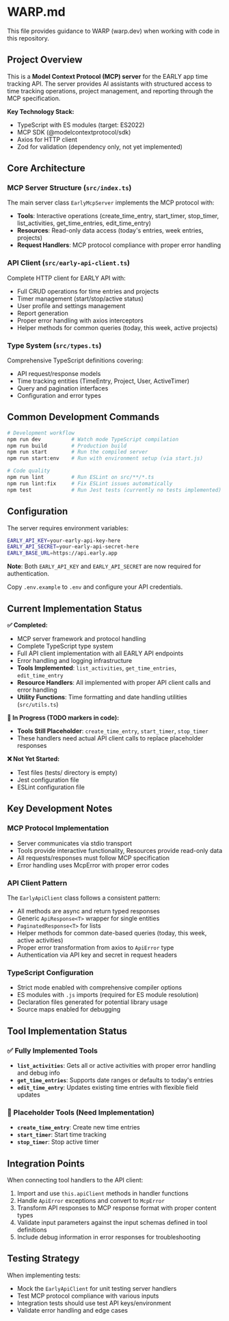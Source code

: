 # WARP.md

This file provides guidance to WARP (warp.dev) when working with code in this repository.

## Project Overview

This is a **Model Context Protocol (MCP) server** for the EARLY app time tracking API. The server provides AI assistants with structured access to time tracking operations, project management, and reporting through the MCP specification.

**Key Technology Stack:**
- TypeScript with ES modules (target: ES2022)
- MCP SDK (@modelcontextprotocol/sdk)
- Axios for HTTP client
- Zod for validation (dependency only, not yet implemented)

## Core Architecture

### MCP Server Structure (`src/index.ts`)
The main server class `EarlyMcpServer` implements the MCP protocol with:
- **Tools**: Interactive operations (create_time_entry, start_timer, stop_timer, list_activities, get_time_entries, edit_time_entry)
- **Resources**: Read-only data access (today's entries, week entries, projects)
- **Request Handlers**: MCP protocol compliance with proper error handling

### API Client (`src/early-api-client.ts`)
Complete HTTP client for EARLY API with:
- Full CRUD operations for time entries and projects  
- Timer management (start/stop/active status)
- User profile and settings management
- Report generation
- Proper error handling with axios interceptors
- Helper methods for common queries (today, this week, active projects)

### Type System (`src/types.ts`)
Comprehensive TypeScript definitions covering:
- API request/response models
- Time tracking entities (TimeEntry, Project, User, ActiveTimer)
- Query and pagination interfaces
- Configuration and error types

## Common Development Commands

```bash
# Development workflow
npm run dev          # Watch mode TypeScript compilation
npm run build        # Production build
npm run start        # Run the compiled server
npm run start:env    # Run with environment setup (via start.js)

# Code quality
npm run lint         # Run ESLint on src/**/*.ts
npm run lint:fix     # Fix ESLint issues automatically
npm test             # Run Jest tests (currently no tests implemented)
```

## Configuration

The server requires environment variables:
```bash
EARLY_API_KEY=your-early-api-key-here
EARLY_API_SECRET=your-early-api-secret-here
EARLY_BASE_URL=https://api.early.app
```

**Note**: Both `EARLY_API_KEY` and `EARLY_API_SECRET` are now required for authentication.

Copy `.env.example` to `.env` and configure your API credentials.

## Current Implementation Status

**✅ Completed:**
- MCP server framework and protocol handling
- Complete TypeScript type system
- Full API client implementation with all EARLY API endpoints
- Error handling and logging infrastructure
- **Tools Implemented**: `list_activities`, `get_time_entries`, `edit_time_entry`
- **Resource Handlers**: All implemented with proper API client calls and error handling
- **Utility Functions**: Time formatting and date handling utilities (`src/utils.ts`)

**🚧 In Progress (TODO markers in code):**
- **Tools Still Placeholder**: `create_time_entry`, `start_timer`, `stop_timer`
- These handlers need actual API client calls to replace placeholder responses

**❌ Not Yet Started:**
- Test files (tests/ directory is empty)
- Jest configuration file
- ESLint configuration file

## Key Development Notes

### MCP Protocol Implementation
- Server communicates via stdio transport
- Tools provide interactive functionality, Resources provide read-only data
- All requests/responses must follow MCP specification
- Error handling uses McpError with proper error codes

### API Client Pattern
The `EarlyApiClient` class follows a consistent pattern:
- All methods are async and return typed responses
- Generic `ApiResponse<T>` wrapper for single entities
- `PaginatedResponse<T>` for lists
- Helper methods for common date-based queries (today, this week, active activities)
- Proper error transformation from axios to `ApiError` type
- Authentication via API key and secret in request headers

### TypeScript Configuration
- Strict mode enabled with comprehensive compiler options
- ES modules with `.js` imports (required for ES module resolution)
- Declaration files generated for potential library usage
- Source maps enabled for debugging

## Tool Implementation Status

### ✅ Fully Implemented Tools
- **`list_activities`**: Gets all or active activities with proper error handling and debug info
- **`get_time_entries`**: Supports date ranges or defaults to today's entries
- **`edit_time_entry`**: Updates existing time entries with flexible field updates

### 🚧 Placeholder Tools (Need Implementation)
- **`create_time_entry`**: Create new time entries
- **`start_timer`**: Start time tracking
- **`stop_timer`**: Stop active timer

## Integration Points

When connecting tool handlers to the API client:
1. Import and use `this.apiClient` methods in handler functions
2. Handle `ApiError` exceptions and convert to `McpError`
3. Transform API responses to MCP response format with proper content types
4. Validate input parameters against the input schemas defined in tool definitions
5. Include debug information in error responses for troubleshooting

## Testing Strategy

When implementing tests:
- Mock the `EarlyApiClient` for unit testing server handlers
- Test MCP protocol compliance with various inputs
- Integration tests should use test API keys/environment
- Validate error handling and edge cases